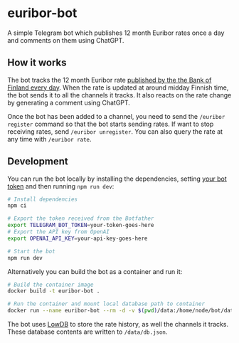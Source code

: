 # euribor-bot

A simple Telegram bot which publishes 12 month Euribor rates once a day and comments on them using ChatGPT.

## How it works

The bot tracks the 12 month Euribor rate [published by the the Bank of Finland every day](https://www.suomenpankki.fi/WebForms/ReportViewerPage.aspx?report=/tilastot/markkina-_ja_hallinnolliset_korot/euribor_korot_today_xml_en&output=xml). When the rate is updated at around midday Finnish time, the bot sends it to all the channels it tracks. It also reacts on the rate change by generating a comment using ChatGPT.

Once the bot has been added to a channel, you need to send the `/euribor register` command so that the bot starts sending rates. If want to stop receiving rates, send `/euribor unregister`. You can also query the rate at any time with `/euribor rate`.

## Development

You can run the bot locally by installing the dependencies, setting [your bot token](https://core.telegram.org/bots/faq#how-do-i-create-a-bot) and then running `npm run dev`:

```bash
# Install dependencies
npm ci

# Export the token received from the Botfather
export TELEGRAM_BOT_TOKEN=your-token-goes-here
# Export the API key from OpenAI
export OPENAI_API_KEY=your-api-key-goes-here

# Start the bot
npm run dev
```

Alternatively you can build the bot as a container and run it:

```bash
# Build the container image
docker build -t euribor-bot .

# Run the container and mount local database path to container
docker run --name euribor-bot --rm -d -v $(pwd)/data:/home/node/bot/data -e TELEGRAM_BOT_TOKEN=your-token-goes-here euribor-bot
```

The bot uses [LowDB](https://github.com/typicode/lowdb) to store the rate history, as well the channels it tracks. These database contents are written to `/data/db.json`.

